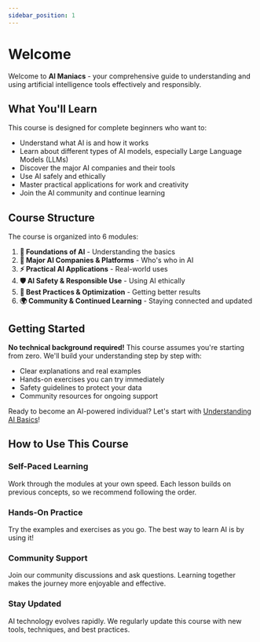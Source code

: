```yaml
---
sidebar_position: 1
---
```


# Welcome

Welcome to **AI Maniacs** - your comprehensive guide to understanding and using artificial intelligence tools effectively and responsibly.

## What You'll Learn

This course is designed for complete beginners who want to:

- Understand what AI is and how it works
- Learn about different types of AI models, especially Large Language Models (LLMs)
- Discover the major AI companies and their tools
- Use AI safely and ethically
- Master practical applications for work and creativity
- Join the AI community and continue learning

## Course Structure

The course is organized into 6 modules:

1. **🧠 Foundations of AI** - Understanding the basics
2. **🏢 Major AI Companies & Platforms** - Who's who in AI
3. **⚡ Practical AI Applications** - Real-world uses
4. **🛡️ AI Safety & Responsible Use** - Using AI ethically
5. **🎯 Best Practices & Optimization** - Getting better results
6. **🌍 Community & Continued Learning** - Staying connected and updated

## Getting Started

**No technical background required!** This course assumes you're starting from zero. We'll build your understanding step by step with:

- Clear explanations and real examples
- Hands-on exercises you can try immediately
- Safety guidelines to protect your data
- Community resources for ongoing support

Ready to become an AI-powered individual? Let's start with [Understanding AI Basics](./ai-101/foundations/what-is-ai.md)!

## How to Use This Course

### Self-Paced Learning

Work through the modules at your own speed. Each lesson builds on previous concepts, so we recommend following the order.

### Hands-On Practice

Try the examples and exercises as you go. The best way to learn AI is by using it!

### Community Support

Join our community discussions and ask questions. Learning together makes the journey more enjoyable and effective.

### Stay Updated

AI technology evolves rapidly. We regularly update this course with new tools, techniques, and best practices.
